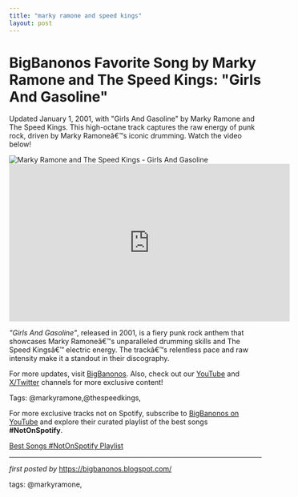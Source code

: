 ```yaml
---
title: "marky ramone and speed kings"
layout: post
---
```

<!-- Title of the Post -->
<h1 >BigBanonos Favorite Song by Marky Ramone and The Speed Kings: "Girls And Gasoline"</h1> <!-- Introductory Text -->
<p >Updated January 1, 2001, with "Girls And Gasoline" by Marky Ramone and The Speed Kings. This high-octane track captures the raw energy of punk rock, driven by Marky Ramoneâ€™s iconic drumming. Watch the video below!</p> <!-- Featured Image -->
<div > <img src="https://i.scdn.co/image/ab67616d0000b273dfe4d0ce0ad250b015b57f2f" alt="Marky Ramone and The Speed Kings - Girls And Gasoline" />
</div> <!-- YouTube Video Embed -->
<div > <iframe width="560" height="315" src="https://www.youtube.com/embed/apEGqkGyltw" frameborder="0" allowfullscreen></iframe>
</div> <!-- Song Information -->
<div > <p><em>"Girls And Gasoline"</em>, released in 2001, is a fiery punk rock anthem that showcases Marky Ramoneâ€™s unparalleled drumming skills and The Speed Kingsâ€™ electric energy. The trackâ€™s relentless pace and raw intensity make it a standout in their discography.</p>
</div> <!-- Footer Links -->
<div > <p>For more updates, visit <a href="https://bigbanonos.blogspot.com/" target="_blank">BigBanonos</a>. Also, check out our <a href="https://www.youtube.com/@BigBanonos" target="_blank">YouTube</a> and <a href="https://x.com/bigbanonos" target="_blank">X/Twitter</a> channels for more exclusive content!</p>
</div> <!-- Tags -->
<p >Tags: @markyramone,@thespeedkings,</p>


<!--Subscribe and Playlist Links-->
<div>
    <p>For more exclusive tracks not on Spotify, subscribe to <a href="https://www.youtube.com/@BigBanonos" target="_blank">BigBanonos on YouTube</a> and explore their curated playlist of the best songs <strong>#NotOnSpotify</strong>.</p>
    <p><a href="https://www.youtube.com/playlist?list=PLtuNtuTatqI0kFahUCbtbfenC_ET5O_tr" target="_blank">Best Songs #NotOnSpotify Playlist<br /></a></p></div>

<hr />

<p><em>first posted by</em> <a href="https://bigbanonos.blogspot.com/" rel="noopener" target="_new">https://bigbanonos.blogspot.com/</a></p>

<p>tags: @markyramone,</p>
